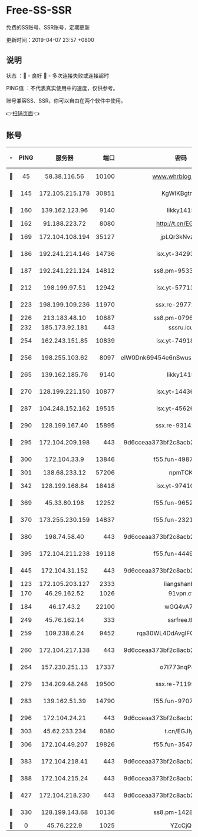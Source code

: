 # Free-SS-SSR

免费的SS账号、SSR账号，定期更新

更新时间：2019-04-07 23:57 +0800

## 说明

状态     ：🙂 - 良好 🙁 - 多次连接失败或连接超时

PING值   ：不代表真实使用中的速度，仅供参考。

账号兼容SS、SSR，你可以自由在两个软件中使用。

👉[扫码页面](https://liesauer.github.io/Free-SS-SSR/)👈

## 账号

|-|PING|服务器|端口|密码|加密方式|区域|
|:----:|:----:|:-----:|-----:|:----:|:----:|:----:|
|🙂|45|58.38.116.56|10100|www.whrblog.online|aes-256-cfb|CN|
|🙂|145|172.105.215.178|30851|KgWIKBgtrjzT|aes-256-cfb|JP|
|🙂|160|139.162.123.96|9140|likky1415|aes-256-cfb|JP|
|🙂|162|91.188.223.72|8080|http://t.cn/EGJIyrl|rc4-md5|RU|
|🙂|169|172.104.108.194|35127|jpLQr3kNvzJG|aes-256-cfb|JP|
|🙂|186|192.241.214.146|14736|isx.yt-34293707|aes-256-cfb|US|
|🙂|187|192.241.221.124|14812|ss8.pm-95331690|aes-256-cfb|US|
|🙂|212|198.199.97.51|12942|isx.yt-57713725|aes-256-cfb|US|
|🙂|223|198.199.109.236|11970|ssx.re-29772885|aes-256-cfb|US|
|🙂|226|213.183.48.10|10687|ss8.pm-07968804|rc4-md5|RU|
|🙂|232|185.173.92.181|443|sssru.icu|rc4-md5|RU|
|🙂|254|162.243.151.85|10839|isx.yt-74918463|aes-256-cfb|US|
|🙂|256|198.255.103.62|8097|eIW0Dnk69454e6nSwuspv9DmS201tQ0D|aes-256-cfb|US|
|🙂|265|139.162.185.76|9140|likky1415|aes-256-cfb|DE|
|🙂|270|128.199.221.150|10877|isx.yt-14436623|aes-256-cfb|SG|
|🙂|287|104.248.152.162|19515|isx.yt-45626994|aes-256-cfb|SG|
|🙂|290|128.199.167.40|15895|ssx.re-93142240|aes-256-cfb|SG|
|🙂|295|172.104.209.198|443|9d6cceaa373bf2c8acb22e60b6a58be6|aes-256-cfb|US|
|🙂|300|172.104.33.9|13846|f55.fun-49871039|aes-256-cfb|SG|
|🙂|301|138.68.233.12|57206|npmTCK|rc4-md5|US|
|🙂|342|128.199.168.84|18418|isx.yt-97410665|aes-256-cfb|SG|
|🙂|369|45.33.80.198|12252|f55.fun-96521268|aes-256-cfb|US|
|🙂|370|173.255.230.159|14837|f55.fun-23212230|aes-256-cfb|US|
|🙂|380|198.74.58.40|443|9d6cceaa373bf2c8acb22e60b6a58be6|aes-256-cfb|US|
|🙂|395|172.104.211.238|19118|f55.fun-44497695|aes-256-cfb|US|
|🙂|445|172.104.31.152|443|9d6cceaa373bf2c8acb22e60b6a58be6|aes-256-cfb|US|
|🙂|123|172.105.203.127|2333|liangshanbo|chacha20|JP|
|🙂|170|46.29.162.52|1026|91vpn.cf|rc4-md5|RU|
|🙂|184|46.17.43.2|22100|wGQ4vA7D|aes-256-gcm|RU|
|🙂|249|45.76.162.14|333|ssrfree.tk|rc4|SG|
|🙂|259|109.238.6.24|9452|rqa30WL4DdAvgIFG6Fs3znzTa|aes-256-cfb|FR|
|🙂|260|172.104.217.138|443|9d6cceaa373bf2c8acb22e60b6a58be6|aes-256-cfb|US|
|🙂|264|157.230.251.13|17337|o7I773nqP8ug|aes-256-cfb|SG|
|🙂|279|134.209.48.248|19500|ssx.re-71199859|aes-256-cfb|US|
|🙂|283|139.162.51.39|14790|f55.fun-97070038|aes-256-cfb|SG|
|🙂|296|172.104.24.21|443|9d6cceaa373bf2c8acb22e60b6a58be6|aes-256-cfb|US|
|🙂|303|45.62.233.234|8080|t.cn/EGJIyrl|rc4-md5|CA|
|🙂|306|172.104.49.207|19826|f55.fun-35476312|aes-256-cfb|SG|
|🙂|383|172.104.218.41|443|9d6cceaa373bf2c8acb22e60b6a58be6|aes-256-cfb|US|
|🙂|388|172.104.215.24|443|9d6cceaa373bf2c8acb22e60b6a58be6|aes-256-cfb|US|
|🙂|427|172.104.218.230|443|9d6cceaa373bf2c8acb22e60b6a58be6|aes-256-cfb|US|
|🙁|330|128.199.143.68|10136|ss8.pm-14281446|aes-256-cfb|SG|
|🙁|0|45.76.222.9|1025|YZcCjQ|rc4-md5|JP|
